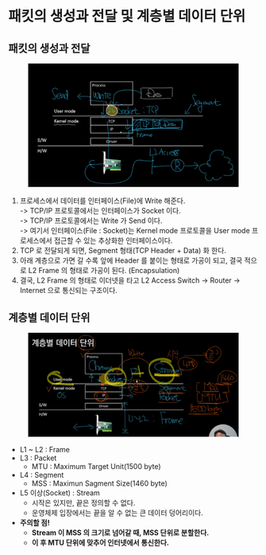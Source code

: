 # 패킷의 생성과 전달 및 계층별 데이터 단위

## 패킷의 생성과 전달

<figure><img src="../../../../.gitbook/assets/image (7) (1) (1).png" alt=""><figcaption></figcaption></figure>

1. 프로세스에서 데이터를 인터페이스(File)에 Write 해준다.\
   \-> TCP/IP 프로토콜에서는 인터페이스가 Socket 이다.\
   \-> TCP/IP 프로토콜에서는 Write 가 Send 이다.\
   \-> 여기서 인터페이스(File : Socket)는 Kernel mode 프로토콜을 User mode 프로세스에서 접근할 수 있는 추상화한 인터페이스이다.
2. TCP 로 전달되게 되면, Segment 형태(TCP Header + Data) 화 한다.
3. 아래 계층으로 가면 갈 수록 앞에 Header 를 붙이는 형태로 가공이 되고, 결국 적으로 L2 Frame 의 형태로 가공이 된다. (Encapsulation)
4. 결국, L2 Frame 의 형태로 이더넷을 타고 L2 Access Switch -> Router -> Internet 으로 통신되는 구조이다.

## 계층별 데이터 단위

<figure><img src="../../../../.gitbook/assets/image (8) (1) (1).png" alt=""><figcaption></figcaption></figure>

* L1 \~ L2 : Frame
* L3 : Packet
  * MTU : Maximum Target Unit(1500 byte)
* L4 : Segment
  * MSS : Maximun Sagment Size(1460 byte)
* L5 이상(Socket) : Stream
  * 시작은 있지만, 끝은 정의할 수 없다.
  * 운영체제 입장에서는 끝을 알 수 없는 큰 데이터 덩어리이다.
* **주의할 점!**
  * **Stream 이 MSS 의 크기로 넘어갈 때, MSS 단위로 분할한다.**
  * **이 후 MTU 단위에 맞추어 인터넷에서 통신한다.**
